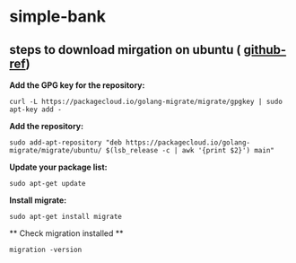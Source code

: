 # simple-bank

## steps to download mirgation on ubuntu ( [github-ref](https://github.com/golang-migrate/migrate))
    
**Add the GPG key for the repository:**

    curl -L https://packagecloud.io/golang-migrate/migrate/gpgkey | sudo apt-key add -

 **Add the repository:**

    sudo add-apt-repository "deb https://packagecloud.io/golang-migrate/migrate/ubuntu/ $(lsb_release -c | awk '{print $2}') main"

**Update your package list:**

    sudo apt-get update

**Install migrate:**

    sudo apt-get install migrate

** Check migration installed **

    migration -version